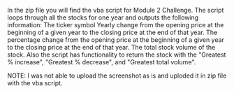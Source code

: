 In the zip file you will find the vba script for Module 2 Challenge.
The script loops through all the stocks for one year and outputs the following information:
The ticker symbol
Yearly change from the opening price at the beginning of a given year to the closing price at the end of that year.
The percentage change from the opening price at the beginning of a given year to the closing price at the end of that year.
The total stock volume of the stock. 
Also the script has functionality to return the stock with the "Greatest % increase", "Greatest % decrease", and "Greatest total volume".


NOTE: I was not able to upload the screenshot as is and uploded it in zip file with the vba script.

